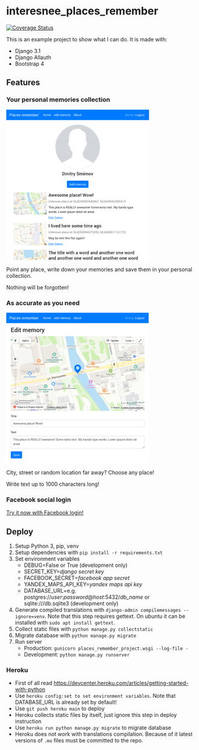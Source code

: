 # interesnee_places_remember

[![Coverage Status](https://coveralls.io/repos/github/sda97ghb/interesnee_places_remember/badge.svg)](https://coveralls.io/github/sda97ghb/interesnee_places_remember)

This is an example project to show what I can do. It is made with:

- Django 3.1
- Django Allauth
- Bootstrap 4

## Features

### Your personal memories collection

<img style="display: inline-block" alt="Your personal list of memories" src="https://raw.githubusercontent.com/sda97ghb/interesnee_places_remember/master/places_remember/static/places_remember/img/preview/list_of_memories.png" height="400">

Point any place, write down your memories and save them in your personal collection.

Nothing will be forgotten!


### As accurate as you need

<img alt="Memory editing: choose location on a map and write your memory down" src="https://raw.githubusercontent.com/sda97ghb/interesnee_places_remember/master/places_remember/static/places_remember/img/preview/memory_editing.png" height="400">

City, street or random location far away? Choose any place!

Write text up to 1000 characters long!


### Facebook social login

[Try it now with Facebook login!](https://places-remember-sda.herokuapp.com/)


## Deploy

1. Setup Python 3, pip, venv
2. Setup dependencies with ```pip install -r requirements.txt```
3. Set environment variables
    - DEBUG=False or True (development only)
    - SECRET_KEY=*django secret key*
    - FACEBOOK_SECRET=*facebook app secret*
    - YANDEX_MAPS_API_KEY=*yandex maps api key*
    - DATABASE_URL=e.g. postgres://*user*:*password*@*host*:5432/*db_name* or sqlite:///db.sqlite3 (development only)
4. Generate compiled translations with ```django-admin compilemessages --ignore=venv```.
   Note that this step requires gettext. On ubuntu it can be installed with ```sudo apt install gettext```. 
5. Collect static files with ```python manage.py collectstatic```
6. Migrate database with ```python manage.py migrate```
7. Run server
    - Production: ```gunicorn places_remember_project.wsgi --log-file -```
    - Development: ```python manage.py runserver```


### Heroku

- First of all read https://devcenter.heroku.com/articles/getting-started-with-python
- Use ```heroku config:set to set environment variables```. Note that DATABASE_URL is already set by default!
- Use ```git push heroku main``` to deploy
- Heroku collects static files by itself, just ignore this step in deploy instruction
- Use ```heroku run python manage.py migrate``` to migrate database
- Heroku does not work with translations compilation.
  Because of it latest versions of ```.mo``` files must be committed to the repo.
